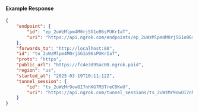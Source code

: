 <!-- Code generated for API Clients. DO NOT EDIT. -->

#### Example Response

```json
{
	"endpoint": {
		"id": "ep_2uWzMlpm4M0rj5G1o96sPUKrIaT",
		"uri": "https://api.ngrok.com/endpoints/ep_2uWzMlpm4M0rj5G1o96sPUKrIaT"
	},
	"forwards_to": "http://localhost:80",
	"id": "tn_2uWzMlpm4M0rj5G1o96sPUKrIaT",
	"proto": "https",
	"public_url": "https://fc4e3d95ac00.ngrok.paid",
	"region": "us",
	"started_at": "2025-03-19T10:11:12Z",
	"tunnel_session": {
		"id": "ts_2uWzMr9owOI7nhKG7M3TreC0KwU",
		"uri": "https://api.ngrok.com/tunnel_sessions/ts_2uWzMr9owOI7nhKG7M3TreC0KwU"
	}
}
```
